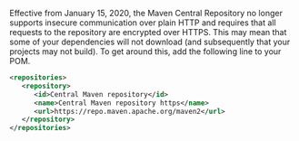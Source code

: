 Effective from January 15, 2020, the Maven Central Repository no longer supports insecure communication over plain HTTP and requires that all requests to the repository are encrypted over HTTPS. This may mean that some of your dependencies will not download (and subsequently that your projects may not build). To get around this, add the following line to your POM.


```xml
<repositories>
   <repository>
      <id>Central Maven repository</id>
      <name>Central Maven repository https</name>
      <url>https://repo.maven.apache.org/maven2</url>
   </repository>
</repositories>
```

